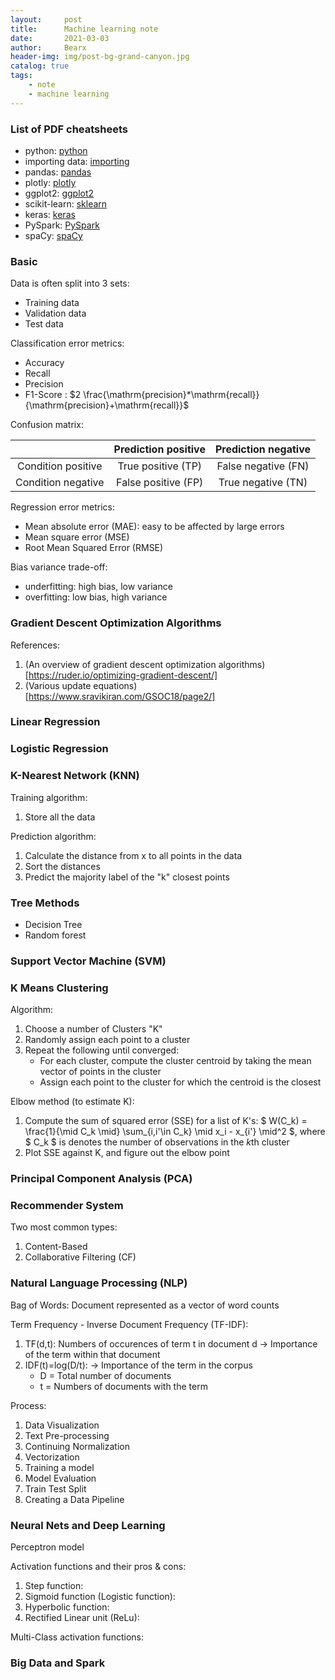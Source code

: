 ```yaml
---
layout:     post
title:      Machine learning note
date:       2021-03-03
author:     Bearx
header-img: img/post-bg-grand-canyon.jpg
catalog: true
tags:
    - note
    - machine learning
---
```


### List of PDF cheatsheets

* python: [python](https://github.com/bearxcave/bearxcave.github.io/blob/master/img/cheatsheet/cheat%20sheet%20python.pdf)
* importing data: [importing](https://github.com/bearxcave/bearxcave.github.io/blob/master/img/cheatsheet/cheat%20sheet%20importing%20data.pdf)
* pandas: [pandas](https://github.com/bearxcave/bearxcave.github.io/blob/master/img/cheatsheet/cheat%20sheet%20pandas.pdf)
* plotly: [plotly](https://github.com/bearxcave/bearxcave.github.io/blob/master/img/cheatsheet/cheat%20sheet%20plotly.pdf)
* ggplot2: [ggplot2](https://github.com/bearxcave/bearxcave.github.io/blob/master/img/cheatsheet/cheat%20sheet%20ggplot2.pdf)
* scikit-learn: [sklearn](https://github.com/bearxcave/bearxcave.github.io/blob/master/img/cheatsheet/cheat%20sheet%20scikit-learn.pdf)
* keras: [keras](https://github.com/bearxcave/bearxcave.github.io/blob/master/img/cheatsheet/cheat%20sheet%20keras.pdf)
* PySpark: [PySpark](https://github.com/bearxcave/bearxcave.github.io/blob/master/img/cheatsheet/cheat%20sheet%20PySpark.pdf)
* spaCy: [spaCy](https://github.com/bearxcave/bearxcave.github.io/blob/master/img/cheatsheet/cheat%20sheet%20spaCy.pdf)

### Basic

Data is often split into 3 sets:

* Training data
* Validation data
* Test data

Classification error metrics:

* Accuracy
* Recall
* Precision
* F1-Score : $2 \frac{\mathrm{precision}*\mathrm{recall}}{\mathrm{precision}+\mathrm{recall}}$

Confusion matrix:

|                    | Prediction positive | Prediction negative |
|:------------------:|:-------------------:|:-------------------:|
| Condition positive | True positive (TP)  | False negative (FN) |
| Condition negative | False positive (FP) | True negative (TN)  |

Regression error metrics:

* Mean absolute error (MAE): easy to be affected by large errors
* Mean square error (MSE)
* Root Mean Squared Error (RMSE)

Bias variance trade-off:

* underfitting: high bias, low variance
* overfitting: low bias, high variance

### Gradient Descent Optimization Algorithms

References:
1. (An overview of gradient descent optimization algorithms)[https://ruder.io/optimizing-gradient-descent/]
2. (Various update equations)[https://www.sravikiran.com/GSOC18/page2/]

### Linear Regression

### Logistic Regression

### K-Nearest Network (KNN)

Training algorithm:

1. Store all the data

Prediction algorithm:

1. Calculate the distance from x to all points in the data
2. Sort the distances
3. Predict the majority label of the "k" closest points

### Tree Methods

* Decision Tree
* Random forest

### Support Vector Machine (SVM)

### K Means Clustering

Algorithm:

1. Choose a number of Clusters "K"
2. Randomly assign each point to a cluster
3. Repeat the following until converged:
    * For each cluster, compute the cluster centroid by taking the mean vector of points in the cluster
    * Assign each point to the cluster for which the centroid is the closest

Elbow method (to estimate K):

1. Compute the sum of squared error (SSE) for a list of K's: $ W(C_k) = \frac{1}{\mid C_k \mid} \sum_{i,i'\in C_k} \mid x_i - x_{i'} \mid^2 $, where $ C_k $ is denotes the number of observations in the *k*th cluster
2. Plot SSE against K, and figure out the elbow point

### Principal Component Analysis (PCA)

### Recommender System

Two most common types:
1. Content-Based
2. Collaborative Filtering (CF)

### Natural Language Processing (NLP)

Bag of Words: Document represented as a vector of word counts

Term Frequency - Inverse Document Frequency (TF-IDF): 
1. TF(d,t): Numbers of occurences of term t in document d -> Importance of the term within that document
2. IDF(t)=log(D/t): -> Importance of the term in the corpus
    - D = Total number of documents
    - t = Numbers of documents with the term

Process:
1. Data Visualization
2. Text Pre-processing
3. Continuing Normalization
4. Vectorization
5. Training a model
6. Model Evaluation
7. Train Test Split
8. Creating a Data Pipeline

### Neural Nets and Deep Learning

Perceptron model

Activation functions and their pros & cons:
1. Step function:
2. Sigmoid function (Logistic function):
3. Hyperbolic function:
4. Rectified Linear unit (ReLu):

Multi-Class activation functions:


### Big Data and Spark
